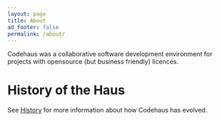 ```yaml
---
layout: page
title: About
ad_footer: false
permalink: /about/
---
```



Codehaus was a collaborative software development environment for projects with opensource (but business friendly) licences.

# History of the Haus
See <a href='/history/'>History</a> for more information about how Codehaus has evolved.